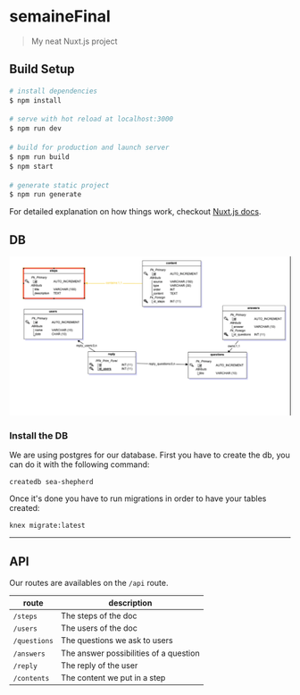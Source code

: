 # semaineFinal

> My neat Nuxt.js project

## Build Setup

``` bash
# install dependencies
$ npm install

# serve with hot reload at localhost:3000
$ npm run dev

# build for production and launch server
$ npm run build
$ npm start

# generate static project
$ npm run generate
```

For detailed explanation on how things work, checkout [Nuxt.js docs](https://nuxtjs.org).

## DB

![](./assets/bdd.png)

### Install the DB

We are using postgres for our database.
First you have to create the db, you can do it with the following command: 
```
createdb sea-shepherd
```

Once it's done you have to run migrations in order to have your tables created:
```
knex migrate:latest
```
---
## API

Our routes are availables on the `/api` route.

|route       |description                            |
|------------|---------------------------------------|
|`/steps`    |The steps of the doc                   |
|`/users`    |The users of the doc                   |
|`/questions`|The questions we ask to users          |
|`/answers`  |The answer possibilities of a question |
|`/reply`    |The reply of the user                  |
|`/contents` |The content we put in a step           |